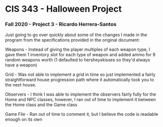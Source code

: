 # CIS 343 - Halloween Project
### Fall 2020 - Project 3 - Ricardo Herrera-Santos

Just going to go over quickly about some of the changes I made in the program from the
specifications provided in the original document:

Weapons - Instead of giving the player multiples of each weapon type, I gave them 1 inventory
	slot for each type of weapon and added ammo for 9 random weapons worth (1 defaulted to
	hersheyskisses so they'd always have a weapon)
	
Grid - Was not able to implement a grid in time so just implemented a fairly straightforward
	house progression path where it automatically took you to the next house.
	
Observers - I think I was able to implement the observers fairly fully for the Home and NPC 
	classes, however, I ran out of time to implement it between the Home class and the Game
	class
	
Game File - Ran out of time to comment it, but I believe the code is readable enough on its own
